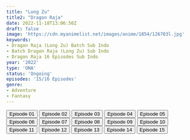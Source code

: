 ```yaml
---
title: "Long Zu"
title2: "Dragon Raja"
date: 2022-11-18T13:06:50Z
draft: false
image: 'https://cdn.myanimelist.net/images/anime/1854/126703l.jpg'
keywords:
- Dragon Raja (Long Zu) Batch Sub Indo
- Batch Dragon Raja (Long Zu) Sub Indo
- Dragon Raja 16 Episodes Sub Indo
year: '2022'
type: 'ONA'
status: 'Ongoing'
episodes: '15/16 Episodes'
genre:
- Adventure
- Fantasy
---
```


<div class="d-g gg-5 gtc-r ai-c">
<button onclick="window.open('?kur=KOI KISAMA/DRGRAJA/1/MP4/Kuramanime-DRGRAJA-01-480p-Anixlife','_blank')">Episode 01</button>
<button onclick="window.open('?kur=KOI KISAMA/DRGRAJA/2/MP4/Kuramanime-DRGRAJA-02-480p-Anixlife','_blank')">Episode 02</button>
<button onclick="window.open('?kur=KOI KISAMA/DRGRAJA/3/MP4/Kuramanime-DRGRAJA-03-480p-Anixlife','_blank')">Episode 03</button>
<button onclick="window.open('?kur=KOI KISAMA/DRGRAJA/4/MP4/Kuramanime-DRGRAJA-04-480p-Anixlife','_blank')">Episode 04</button>
<button onclick="window.open('?kur=KOI KISAMA/DRGRAJA/5/MP4/Kuramanime-DRGRAJA-05-480p-Anixlife','_blank')">Episode 05</button>
<button onclick="window.open('?kur=KOI KISAMA/DRGRAJA/6/MP4/Kuramanime-DRGRAJA-06-480p-Anixlife','_blank')">Episode 06</button>
<button onclick="window.open('?kur=KOI KISAMA/DRGRAJA/7/MP4/Kuramanime-DRGRAJA-07-480p-Anixlife','_blank')">Episode 07</button>
<button onclick="window.open('?kur=KOI KISAMA/DRGRAJA/8/MP4/Kuramanime-DRGRAJA-08-480p-Anixlife','_blank')">Episode 08</button>
<button onclick="window.open('?kur=KOI KISAMA/DRGRAJA/9/MP4/Kuramanime-DRGRAJA-09-480p-Anixlife','_blank')">Episode 09</button>
<button onclick="window.open('?kur=KOI KISAMA/DRGRAJA/10/MP4/Kuramanime-DRGRAJA-10-480p-Anixlife','_blank')">Episode 10</button>
<button onclick="window.open('?arc=UnAThz8YpG_20221025/11/MP4/Kuramanime-DRGRAJA-11-480p-Anixlife','_blank')">Episode 11</button>
<button onclick="window.open('?arc=ezu4vWWGjd_20221107/12/MP4/Kuramanime-DRGRAJA-12-480p-Anixlife','_blank')">Episode 12</button>
<button onclick="window.open('?arc=ShNJ4rbQPf_20221107/13/MP4/Kuramanime-DRGRAJA-13-480p-Anixlife','_blank')">Episode 13</button>
<button onclick="window.open('?arc=NAC7yMvFuM_20221111/14/MP4/Kuramanime-DRGRAJA-14-480p-Kazefuri','_blank')">Episode 14</button>
<button onclick="window.open('?arc=oRi4qCHmfj_20221118/15/MP4/Kuramanime-DRGRAJA-15-720p-Kazefuri','_blank')">Episode 15</button>
</div>